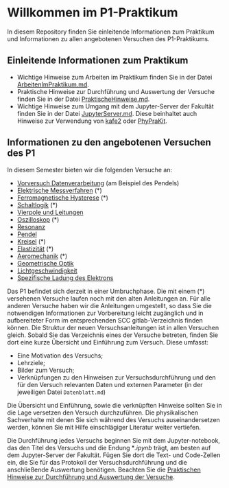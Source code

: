 # Willkommen im P1-Praktikum

In diesem Repository finden Sie einleitende Informationen zum Praktikum und Informationen zu allen angebotenen Versuchen des P1-Praktikums. 

## Einleitende Informationen zum Praktikum

- Wichtige Hinweise zum Arbeiten im Praktikum finden Sie in der Datei [ArbeitenImPraktikum.md](https://gitlab.kit.edu/kit/etp-lehre/p1-praktikum/students/-/blob/main/doc/ArbeitenImPraktikum.md).
- Praktische Hinweise zur Durchführung und Auswertung der Versuche finden Sie in der Datei [PraktischeHinweise.md](https://gitlab.kit.edu/kit/etp-lehre/p1-praktikum/students/-/blob/main/doc/PraktischeHinweise.md).
- Wichtige Hinweise zum Umgang mit dem Jupyter-Server der Fakultät finden Sie in der Datei [JupyterServer.md](https://gitlab.kit.edu/kit/etp-lehre/p1-praktikum/students/-/blob/main/doc/JupyterServer.md). Diese beinhaltet auch Hinweise zur Verwendung von [kafe2](https://gitlab.kit.edu/kit/etp-lehre/p1-praktikum/students/-/blob/main/doc/kafe2.md) oder [PhyPraKit](https://gitlab.kit.edu/kit/etp-lehre/p1-praktikum/students/-/blob/main/doc/PhyPraKit.md). 

## Informationen zu den angebotenen Versuchen des P1

In diesem Semester bieten wir die folgenden Versuche an: 

- [Vorversuch Datenverarbeitung](https://gitlab.kit.edu/kit/etp-lehre/p1-praktikum/students/-/tree/main/Vorversuch) (am Beispiel des Pendels)
- [Elektrische Messverfahren](https://gitlab.kit.edu/kit/etp-lehre/p1-praktikum/students/-/tree/main/Elektrische_Messverfahren) (*)
-  [Ferromagnetische Hysterese](https://gitlab.kit.edu/kit/etp-lehre/p1-praktikum/students/-/tree/main/Ferromagnetische_Hysterese) (*)
- [Schaltlogik](https://gitlab.kit.edu/kit/etp-lehre/p1-praktikum/students/-/tree/main/Schaltlogik) (*)
- [Vierpole und Leitungen](https://gitlab.kit.edu/kit/etp-lehre/p1-praktikum/students/-/tree/main/Vierpole_und_Leitungen)
- [Oszilloskop](https://gitlab.kit.edu/kit/etp-lehre/p1-praktikum/students/-/tree/main/Oszilloskop) (*)
- [Resonanz](https://gitlab.kit.edu/kit/etp-lehre/p1-praktikum/students/-/tree/main/Resonanz)
- [Pendel](https://gitlab.kit.edu/kit/etp-lehre/p1-praktikum/students/-/tree/main/Pendel)
- [Kreisel](https://gitlab.kit.edu/kit/etp-lehre/p1-praktikum/students/-/tree/main/Kreisel) (*)
- [Elastizität](https://gitlab.kit.edu/kit/etp-lehre/p1-praktikum/students/-/tree/main/Elastizitaet) (*)
- [Aeromechanik](https://gitlab.kit.edu/kit/etp-lehre/p1-praktikum/students/-/tree/main/Aeromechanik) (*)
- [Geometrische Optik](https://gitlab.kit.edu/kit/etp-lehre/p1-praktikum/students/-/tree/main/Geometrische_Optik)
- [Lichtgeschwindigkeit](https://gitlab.kit.edu/kit/etp-lehre/p1-praktikum/students/-/tree/main/Lichtgeschwindigkeit)
- [Spezifische Ladung des Elektrons](https://gitlab.kit.edu/kit/etp-lehre/p1-praktikum/students/-/tree/main/Spezifische_Ladung_des_Elektrons)

Das P1 befindet sich derzeit in einer Umbruchphase. Die mit einem (*) versehenen Versuche laufen noch mit den alten Anleitungen an. Für alle anderen Versuche haben wir die Anleitungen umgestellt, so dass Sie die notwendigen Informationen zur Vorbereitung leicht zugänglich und in aufbereiteter Form im entsprechenden SCC gitlab-Verzeichnis finden können. Die Struktur der neuen Versuchsanleitungen ist in allen Versuchen gleich. Sobald Sie das Verzeichnis eines der Versuche betreten, finden Sie dort eine kurze Übersicht und Einführung zum Versuch. Diese umfasst:

- Eine Motivation des Versuchs;
- Lehrziele;
- Bilder zum Versuch; 
- Verknüpfungen zu den Hinweisen zur Versuchsdurchführung und den für den Versuch relevanten Daten und externen Parameter (in der jeweiligen Datei `Datenblatt.md`)

Die Übersicht und Einführung, sowie die verknüpften Hinweise sollten Sie in die Lage versetzen den Versuch durchzuführen. Die physikalischen Sachverhalte mit denen Sie sich während des Versuchs auseinandersetzen werden, können Sie mit Hilfe einschlägiger Literatur weiter vertiefen. 

Die Durchführung jedes Versuchs beginnen Sie mit dem Jupyter-notebook, das den Titel des Versuchs und die Endung **.ipynb* trägt, am besten auf dem Jupyter-Server der Fakultät. Fügen Sie dort die Text- und Code-Zellen ein, die Sie für das Protokoll der Versuchsdurchführung und die anschließende Auswertung benötigen.  Beachten Sie die [Praktischen Hinweise zur Durchführung und Auswertung der Versuche](https://gitlab.kit.edu/kit/etp-lehre/p1-praktikum/students/-/blob/main/doc/PraktischeHinweise.md). 
